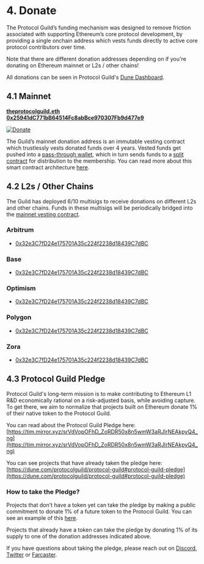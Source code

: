 # 4. Donate

The Protocol Guild’s funding mechanism was designed to remove friction associated with supporting Ethereum’s core protocol development, by providing a single onchain address which vests funds directly to active core protocol contributors over time. 

Note that there are different donation addresses depending on if you're donating on Ethereum mainnet or L2s / other chains!

All donations can be seen in Protocol Guild's [Dune Dashboard](https://dune.com/protocolguild/protocol-guild). 

## 4.1 Mainnet

<b>[theprotocolguild.eth](https://app.splits.org/accounts/0x25941dc771bb64514fc8abbce970307fb9d477e9)<br>
[0x25941dC771bB64514Fc8abBce970307Fb9d477e9](https://app.splits.org/accounts/0x25941dc771bb64514fc8abbce970307fb9d477e9)</b>

[![Donate](https://github.com/cheeky-gorilla/documentation/assets/76262359/5b690222-f61c-4f6d-9dfd-d3b4972fd4aa)](https://app.splits.org/accounts/0x25941dc771bb64514fc8abbce970307fb9d477e9)

The Guild’s mainnet donation address is an immutable vesting contract which trustlessly vests donated funds over 4 years. Vested funds get pushed into a [pass-through wallet](https://app.splits.org/accounts/0x25941dc771bb64514fc8abbce970307fb9d477e9/), which in turn sends funds to a [split contract](https://app.splits.org/accounts/0xd4ad8daba9ee5ef16bb931d1cbe63fb9e102ec10/) for distribution to the membership. You can read more about this smart contract architecture [here](https://protocol-guild.readthedocs.io/en/latest/03-onchain-architecture.html). 

## 4.2 L2s / Other Chains

The Guild has deployed 6/10 multisigs to receive donations on different L2s and other chains. Funds in these multisigs will be periodically bridged into the [mainnet vesting contract](https://app.splits.org/accounts/0x25941dc771bb64514fc8abbce970307fb9d477e9). 

### Arbitrum
- [0x32e3C7fD24e175701A35c224f2238d18439C7dBC](https://app.safe.global/balances?safe=arb1:0x32e3C7fD24e175701A35c224f2238d18439C7dBC)

### Base
- [0x32e3C7fD24e175701A35c224f2238d18439C7dBC](https://app.safe.global/balances?safe=base:0x32e3C7fD24e175701A35c224f2238d18439C7dBC)

### Optimism
- [0x32e3C7fD24e175701A35c224f2238d18439C7dBC](https://app.safe.global/balances?safe=oeth:0x32e3C7fD24e175701A35c224f2238d18439C7dBC)

### Polygon
- [0x32e3C7fD24e175701A35c224f2238d18439C7dBC](https://app.safe.global/balances?safe=matic:0x32e3C7fD24e175701A35c224f2238d18439C7dBC)

### Zora
- [0x32e3C7fD24e175701A35c224f2238d18439C7dBC](https://safe.optimism.io/balances?safe=zora:0x32e3C7fD24e175701A35c224f2238d18439C7dBC)

## 4.3 Protocol Guild Pledge

Protocol Guild's long-term mission is to make contributing to Ethereum L1 R&D economically rational on a risk-adjusted basis, while avoiding capture. To get there, we aim to normalize that projects built on Ethereum donate 1% of their native token to the Protocol Guild. 

You can read about the Protocol Guild Pledge here: 
[https://tim.mirror.xyz/srVdVopOFhD_ZoRDR50x8n5wmW3aRJIrNEAkpyQ4_ng](https://tim.mirror.xyz/srVdVopOFhD_ZoRDR50x8n5wmW3aRJIrNEAkpyQ4_ng)

You can see projects that have already taken the pledge here: 
[https://dune.com/protocolguild/protocol-guild#protocol-guild-pledge](https://dune.com/protocolguild/protocol-guild#protocol-guild-pledge)

### How to take the Pledge?

Projects that don't have a token yet can take the pledge by making a public commitment to donate 1% of a future token to the Protocol Guild. You can see an example of this [here](https://x.com/taikoxyz/status/1755609928167981330).

Projects that already have a token can take the pledge by donating 1% of its supply to one of the donation addresses indicated above. 

If you have questions about taking the pledge, please reach out on [Discord](https://discord.com/invite/HaUhXYsMyC), [Twitter](https://x.com/ProtocolGuild) or [Farcaster](https://warpcast.com/protocolguild).
